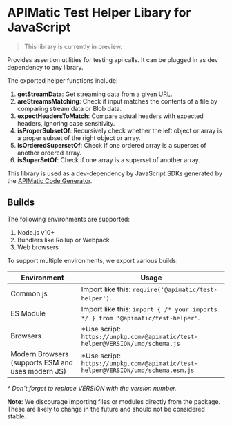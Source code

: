 # APIMatic Test Helper Libary for JavaScript

> This library is currently in preview.

Provides assertion utilities for testing api calls. It can be plugged in as dev dependency to any library.

The exported helper functions include:

1. **getStreamData**: Get streaming data from a given URL.
2. **areStreamsMatching**: Check if input matches the contents of a file by comparing stream data or Blob data.
3. **expectHeadersToMatch**: Compare actual headers with expected headers, ignoring case sensitivity.
4. **isProperSubsetOf**: Recursively check whether the left object or array is a proper subset of the right object or array.
5. **isOrderedSupersetOf**: Check if one ordered array is a superset of another ordered array.
6. **isSuperSetOf**: Check if one array is a superset of another array.

This library is used as a dev-dependency by JavaScript SDKs generated by the [APIMatic Code Generator](http://www.apimatic.io).

## Builds

The following environments are supported:

1. Node.js v10+
1. Bundlers like Rollup or Webpack
1. Web browsers

To support multiple environments, we export various builds:

| Environment | Usage |
| --- | --- |
| Common.js | Import like this: `require('@apimatic/test-helper')`. |
| ES Module | Import like this: `import { /* your imports */ } from '@apimatic/test-helper'`. |
| Browsers | *Use script: `https://unpkg.com/@apimatic/test-helper@VERSION/umd/schema.js` |
| Modern Browsers (supports ESM and uses modern JS) | *Use script: `https://unpkg.com/@apimatic/test-helper@VERSION/umd/schema.esm.js` |

_* Don't forget to replace VERSION with the version number._

**Note**: We discourage importing files or modules directly from the package. These are likely to change in the future and should not be considered stable.